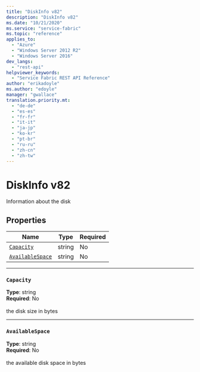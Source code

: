 ```yaml
---
title: "DiskInfo v82"
description: "DiskInfo v82"
ms.date: "10/21/2020"
ms.service: "service-fabric"
ms.topic: "reference"
applies_to: 
  - "Azure"
  - "Windows Server 2012 R2"
  - "Windows Server 2016"
dev_langs: 
  - "rest-api"
helpviewer_keywords: 
  - "Service Fabric REST API Reference"
author: "erikadoyle"
ms.author: "edoyle"
manager: "gwallace"
translation.priority.mt: 
  - "de-de"
  - "es-es"
  - "fr-fr"
  - "it-it"
  - "ja-jp"
  - "ko-kr"
  - "pt-br"
  - "ru-ru"
  - "zh-cn"
  - "zh-tw"
---
```

# DiskInfo v82

Information about the disk

## Properties
| Name | Type | Required |
| --- | --- | --- |
| [`Capacity`](#capacity) | string | No |
| [`AvailableSpace`](#availablespace) | string | No |

____
### `Capacity`
__Type__: string <br/>
__Required__: No<br/>
<br/>
the disk size in bytes

____
### `AvailableSpace`
__Type__: string <br/>
__Required__: No<br/>
<br/>
the available disk space in bytes
